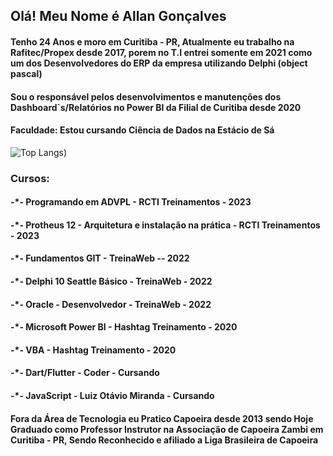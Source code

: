 ## Olá! Meu Nome é Allan Gonçalves
#### Tenho 24 Anos e moro em Curitiba - PR, Atualmente eu trabalho na Rafitec/Propex desde 2017, porem no T.I entrei somente em 2021 como um dos Desenvolvedores do ERP da empresa utilizando Delphi (object pascal)
#### Sou o responsável pelos desenvolvimentos e manutenções dos Dashboard`s/Relatórios no Power BI da Filial de Curitiba desde 2020
#### Faculdade: Estou cursando Ciência de Dados na Estácio de Sá

![Top Langs](https://github-readme-stats.vercel.app/api/top-langs/?username=DreadsTheBoy&hide_progress=true&layout=donut-vertical&size_weight=0.5&count_weight=0.5&theme=dracula))

### Cursos: 
#### -*- Programando em ADVPL - RCTI Treinamentos - 2023
#### -*- Protheus 12 - Arquitetura e instalação na prática - RCTI Treinamentos - 2023
#### -*- Fundamentos GIT - TreinaWeb -- 2022
#### -*- Delphi 10 Seattle Básico - TreinaWeb - 2022
#### -*- Oracle - Desenvolvedor - TreinaWeb - 2022
#### -*- Microsoft Power BI - Hashtag Treinamento - 2020
#### -*- VBA - Hashtag Treinamento - 2020
#### -*- Dart/Flutter - Coder - Cursando
#### -*- JavaScript - Luiz Otávio Miranda - Cursando

#### Fora da Área de Tecnologia eu Pratico Capoeira desde 2013 sendo Hoje Graduado como Professor Instrutor na Associação de Capoeira Zambi em Curitiba - PR, Sendo Reconhecido e afiliado a Liga Brasileira de Capoeira
